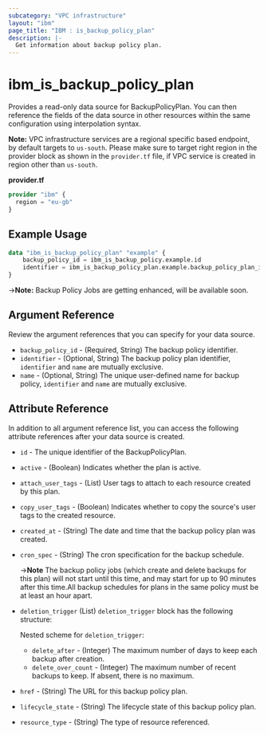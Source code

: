 ```yaml
---
subcategory: "VPC infrastructure"
layout: "ibm"
page_title: "IBM : is_backup_policy_plan"
description: |-
  Get information about backup policy plan.
---
```


# ibm_is_backup_policy_plan

Provides a read-only data source for BackupPolicyPlan. You can then reference the fields of the data source in other resources within the same configuration using interpolation syntax.

**Note:** 
VPC infrastructure services are a regional specific based endpoint, by default targets to `us-south`. Please make sure to target right region in the provider block as shown in the `provider.tf` file, if VPC service is created in region other than `us-south`.

**provider.tf**

```terraform
provider "ibm" {
  region = "eu-gb"
}
```

## Example Usage

```terraform
data "ibm_is_backup_policy_plan" "example" {
	backup_policy_id = ibm_is_backup_policy.example.id
	identifier = ibm_is_backup_policy_plan.example.backup_policy_plan_id
}
```

->**Note:**  Backup Policy Jobs are getting enhanced, will be available soon.

## Argument Reference
Review the argument references that you can specify for your data source. 

- `backup_policy_id` - (Required, String) The backup policy identifier.
- `identifier` - (Optional, String) The backup policy plan identifier, `identifier` and `name` are mutually exclusive.
- `name` - (Optional, String) The unique user-defined name for backup policy, `identifier` and `name` are mutually exclusive.

## Attribute Reference
In addition to all argument reference list, you can access the following attribute references after your data source is created.

- `id` -  The unique identifier of the BackupPolicyPlan.
- `active` - (Boolean) Indicates whether the plan is active.
- `attach_user_tags` - (List) User tags to attach to each resource created by this plan.
- `copy_user_tags` - (Boolean) Indicates whether to copy the source's user tags to the created resource.
- `created_at` - (String) The date and time that the backup policy plan was created.
- `cron_spec` - (String) The cron specification for the backup schedule.

	->**Note** The backup policy jobs (which create and delete backups for this plan) will not start until this time, and may start for up to 90 minutes after this time.All backup schedules for plans in the same policy must be at least an hour apart.
	
- `deletion_trigger` (List) `deletion_trigger` block has the following structure:
	
	Nested scheme for `deletion_trigger`:
	- `delete_after` - (Integer) The maximum number of days to keep each backup after creation.
	- `delete_over_count` - (Integer) The maximum number of recent backups to keep. If absent, there is no maximum.
- `href` - (String) The URL for this backup policy plan.
- `lifecycle_state` - (String) The lifecycle state of this backup policy plan.
- `resource_type` - (String) The type of resource referenced.
